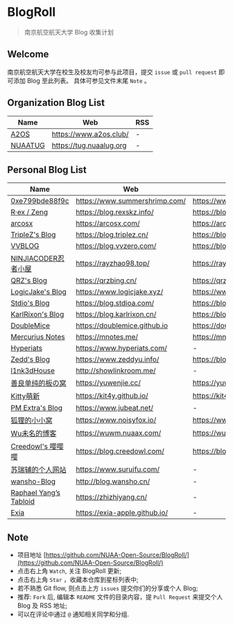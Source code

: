 # BlogRoll

> 南京航空航天大学 Blog 收集计划

## Welcome

南京航空航天大学在校生及校友均可参与此项目，提交 `issue` 或 `pull request` 即可添加 Blog 至此列表。
具体可参见文件末尾 `Note` 。


## Organization Blog List

| Name           | Web                      | RSS                           |
| -------------- | ------------------------ | ----------------------------- |
| [A2OS](https://www.a2os.club/) | https://www.a2os.club/ | - |
| [NUAATUG](https://tug.nuaalug.org) | https://tug.nuaalug.org | - |

## Personal Blog List



| Name           | Web                      | RSS                           |
| -------------- | ------------------------ | ----------------------------- |
| [0xe799bde88f9c](https://www.summershrimp.com/) | https://www.summershrimp.com/ | https://www.summershrimp.com/feed/ |
| [R·ex / Zeng](https://blog.rexskz.info/)  | https://blog.rexskz.info/ | https://blog.rexskz.info/feed/ |
| [arcosx](https://arcosx.com/) | https://arcosx.com/ | https://arcosx.com/index.php/feed/ |
| [TripleZ's Blog](https://blog.triplez.cn/) | https://blog.triplez.cn/ | https://blog.triplez.cn/feed/ |
| [VVBLOG](https://blog.vvzero.com/) | https://blog.vvzero.com/ | https://blog.vvzero.com/atom.xml |
| [NINJIACODER忍者小屋](https://rayzhao98.top/) | https://rayzhao98.top/ | https://rayzhao98.top/rss |
| [QRZ's Blog](https://qrzbing.cn/) | https://qrzbing.cn/ | https://qrzbing.cn/atom.xml |
| [LogicJake's Blog](https://www.logicjake.xyz/) | https://www.logicjake.xyz/ | https://www.logicjake.xyz/?feed=rss2 |
| [Stdio's Blog](https://blog.stdioa.com/) | https://blog.stdioa.com/ | https://blog.stdioa.com/atom.xml |
| [KarlRixon's Blog](https://blog.karlrixon.cn/) | https://blog.karlrixon.cn/ | https://blog.karlrixon.cn/atom.xml |
| [DoubleMice](https://doublemice.github.io) | https://doublemice.github.io | https://doublemice.github.io/feed.xml |
| [Mercurius Notes](https://mnotes.me/) | https://mnotes.me/ | https://mnotes.me/feed.xml |
| [Hyperiats](https://www.hyperiats.com/) | https://www.hyperiats.com/ | - |
| [Zedd's Blog](https://www.zeddyu.info) | https://www.zeddyu.info/ | https://blog.zeddyu.info/atom.xml |
| [l1nk3dHouse](http://showlinkroom.me/) | http://showlinkroom.me/ | - |
| [善良单纯的板の窝](https://yuwenjie.cc) | https://yuwenjie.cc/ | https://yuwenjie.cc/feed/ |
| [Kitty萌新](https://kit4y.github.io/) | https://kit4y.github.io/ | https://kit4y.github.io/atom.xml |
| [PM Extra's Blog](https://www.jubeat.net/) | https://www.jubeat.net/ | - |
| [狐狸的小小窝](https://www.noisyfox.io/) | https://www.noisyfox.io/ | https://www.noisyfox.io/feed/ |
| [Wu未名的博客](https://wuwm.nuaax.com/) | https://wuwm.nuaax.com/ | https://wuwm.nuaax.com/?feed=rss2 |
| [Creedowl's 嘤嘤嘤](https://blog.creedowl.com) | https://blog.creedowl.com/ | https://blog.creedowl.com/atom.xml |
| [苏瑞辅的个人网站](https://www.suruifu.com/) | https://www.suruifu.com/ | - |
| [wansho-Blog](http://blog.wansho.cn/) | http://blog.wansho.cn/ | - |
| [Raphael Yang’s Tabloid](https://zhizhiyang.cn/) | https://zhizhiyang.cn/ | - |
| [Exia](https://exia-apple.github.io/) | https://exia-apple.github.io/ | - |


## Note

- 项目地址 [https://github.com/NUAA-Open-Source/BlogRoll/](https://github.com/NUAA-Open-Source/BlogRoll/)
- 点击右上角 `Watch`, 关注 BlogRoll 更新;
- 点击右上角 `Star` ，收藏本仓库到星标列表中;
- 若不熟悉 Git flow, 则点击上方 `issues` 提交你们的分享或个人 Blog;
- 推荐: `Fork` 后, 编辑本 `README` 文件的目录内容，提 `Pull Request` 来提交个人 Blog 及 RSS 地址;
- 可以在评论中通过 `@` 通知相关同学和分组.
